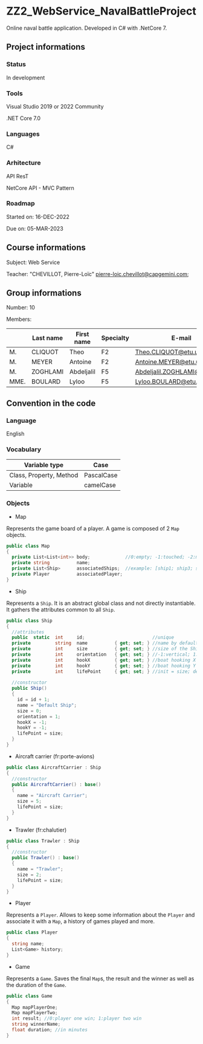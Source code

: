 # ZZ2_WebService_NavalBattleProject
Online naval battle application. Developed in C# with .NetCore 7.

## Project informations

[comment]: <> (Badges: [todo])

### Status

In development

### Tools

Visual Studio 2019 or 2022 Community

.NET Core 7.0

### Languages

C# 

### Arhitecture

API ResT

NetCore API - MVC Pattern

### Roadmap

Started on: 16-DEC-2022

Due on: 05-MAR-2023

## Course informations

Subject: Web Service

Teacher: "CHEVILLOT, Pierre-Loïc" <pierre-loic.chevillot@capgemini.com>;

## Group informations

Number: 10

Members:

| | Last name | First name | Specialty | E-mail |
|---|---|---|---|---|
| M. | CLIQUOT | Theo | F2 | Theo.CLIQUOT@etu.uca.fr |
| M. | MEYER | Antoine | F2 | Antoine.MEYER@etu.uca.fr |
| M. | ZOGHLAMI | Abdeljalil | F5 | Abdeljalil.ZOGHLAMI@etu.uca.fr |
| MME. | BOULARD | Lyloo | F5 | Lyloo.BOULARD@etu.uca.fr |

[comment]: <> (## Installation ```git clone```)

## Convention in the code

### Language

English

### Vocabulary

| Variable type | Case |
|---|---|
| Class, Property, Method | PascalCase |
| Variable | camelCase |

### Objects

* Map 

Represents the game board of a player. A game is composed of 2 ``Map`` objects.

```C# 
public class Map
{
  private List<List<int>> body;             //0:empty; -1:touched; -2:missed; [shipIdentifier]:ship
  private string          name;
  private List<Ship>      associatedShips;  //example: [ship1; ship3; ship4]
  private Player          associatedPlayer;
}
```

* Ship

Represents a ``Ship``. It is an abstract global class and not directly instantiable. It gathers the attributes common to all ``Ship``.

```C#
public class Ship
{
  //attributes
  public  static  int     id;                         //unique
  private         string  name          { get; set; } //name by default
  private         int     size          { get; set; } //size of the Ship
  private         int     orientation   { get; set; } //-1:vertical; 1:horizontal
  private         int     hookX         { get; set; } //boat hooking X point 
  private         int     hookY         { get; set; } //boat hooking Y point
  private         int     lifePoint     { get; set; } //init = size; dead if == 0
  
  //constructor
  public Ship()
  {
    id = id + 1;
    name = "Default Ship";
    size = 0;
    orientation = 1;
    hookX = -1;
    hookY = -1;
    lifePoint = size;
  }
}
```

  - Aircraft carrier (fr:porte-avions)

```C#
public class AircraftCarrier : Ship
{
  //constructor
  public AircraftCarrier() : base()
  {
    name = "Aircraft Carrier";
    size = 5;
    lifePoint = size;
  }
}
```

  - Trawler (fr:chalutier)

```C#
public class Trawler : Ship
{
  //constructor
  public Trawler() : base()
  {
    name = "Trawler";
    size = 2;
    lifePoint = size;
  }
}
```

* Player

Represents a ``Player``. Allows to keep some information about the ``Player`` and associate it with a ``Map``, a history of games played and more.

```C#
public class Player
{
  string name;
  List<Game> history;
}
```

* Game

Represents a ``Game``. Saves the final ``Map``s, the result and the winner as well as the duration of the ``Game``.

```C#
public class Game
{
  Map mapPlayerOne;
  Map mapPlayerTwo;
  int result; //0:player one win; 1:player two win
  string winnerName;
  float duration; //in minutes
}
```
